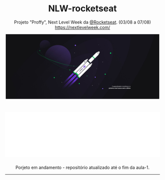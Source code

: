 <div align="center">

# NLW-rocketseat
Projeto "Proffy", Next Level Week da [@Rocketseat](https://github.com/Rocketseat). (03/08 a 07/08) https://nextlevelweek.com/

<img width="500" src="src/assets/images/NLW_02.JPG" alt="Home">


# ![Proffy](src/assets/images/logo.svg)

Porjeto em andamento - repositório atualizado até o fim da aula-1.

---


